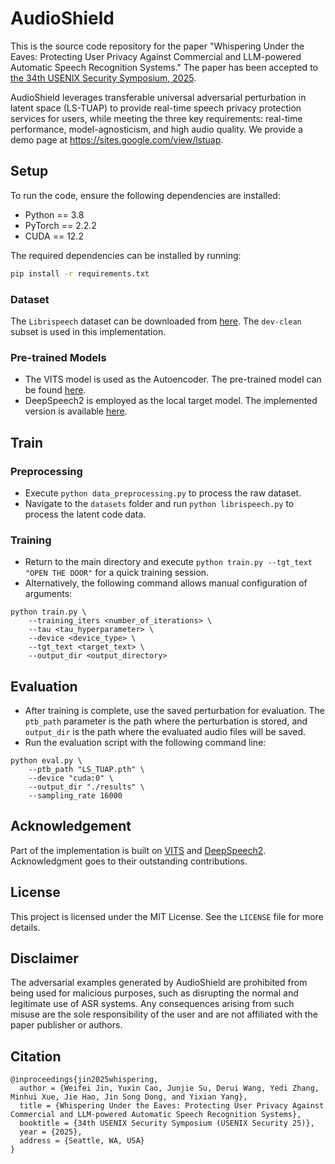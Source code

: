 # AudioShield

This is the source code repository for the paper "Whispering Under the Eaves: Protecting User Privacy Against Commercial and LLM-powered Automatic Speech Recognition Systems." The paper has been accepted to [the 34th USENIX Security Symposium, 2025](https://www.usenix.org/conference/usenixsecurity25).

AudioShield leverages transferable universal adversarial perturbation in latent space (LS-TUAP) to provide real-time speech privacy protection services for users, while meeting the three key requirements: real-time performance, model-agnosticism, and high audio quality. We provide a demo page at https://sites.google.com/view/lstuap.

## Setup

To run the code, ensure the following dependencies are installed:

- Python == 3.8
- PyTorch == 2.2.2
- CUDA == 12.2

The required dependencies can be installed by running:

```bash
pip install -r requirements.txt
```

### Dataset

The `Librispeech` dataset can be downloaded from [here](https://www.openslr.org/12). The `dev-clean` subset is used in this implementation.

### Pre-trained Models

- The VITS model is used as the Autoencoder. The pre-trained model can be found [here](<https://drive.google.com/drive/folders/1ksarh-cJf3F5eKJjLVWY0X1j1qsQqiS2>).
- DeepSpeech2 is employed as the local target model. The implemented version is available [here](<https://github.com/SeanNaren/deepspeech.pytorch>).

## Train

### Preprocessing

- Execute `python data_preprocessing.py` to process the raw dataset.
- Navigate to the `datasets` folder and run `python librispeech.py` to process the latent code data.

### Training

- Return to the main directory and execute `python train.py --tgt_text "OPEN THE DOOR"` for a quick training session.
- Alternatively, the following command allows manual configuration of arguments:

```shell
python train.py \
	--training_iters <number_of_iterations> \
	--tau <tau_hyperparameter> \
	--device <device_type> \
	--tgt_text <target_text> \
	--output_dir <output_directory>
```

## Evaluation

- After training is complete, use the saved perturbation for evaluation. The `ptb_path` parameter is the path where the perturbation is stored, and `output_dir` is the path where the evaluated audio files will be saved. 
- Run the evaluation script with the following command line:

```shell
python eval.py \
	--ptb_path "LS_TUAP.pth" \
	--device "cuda:0" \
	--output_dir "./results" \
	--sampling_rate 16000
```

## Acknowledgement

Part of the implementation is built on [VITS](https://github.com/jaywalnut310/vits) and [DeepSpeech2](<https://github.com/SeanNaren/deepspeech.pytorch>). Acknowledgment goes to their outstanding contributions.

## License

This project is licensed under the MIT License. See the `LICENSE` file for more details.

## Disclaimer

The adversarial examples generated by AudioShield are prohibited from being used for malicious purposes, such as disrupting the normal and legitimate use of ASR systems. Any consequences arising from such misuse are the sole responsibility of the user and are not affiliated with the paper publisher or authors.

## Citation

```
@inproceedings{jin2025whispering,
  author = {Weifei Jin, Yuxin Cao, Junjie Su, Derui Wang, Yedi Zhang, Minhui Xue, Jie Hao, Jin Song Dong, and Yixian Yang},
  title = {Whispering Under the Eaves: Protecting User Privacy Against Commercial and LLM-powered Automatic Speech Recognition Systems},
  booktitle = {34th USENIX Security Symposium (USENIX Security 25)},
  year = {2025},
  address = {Seattle, WA, USA}
}
```
